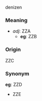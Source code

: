 denizen
### Meaning
+ _adj_: ZZA
	+ __eg__: ZZB

### Origin

ZZC

### Synonym

__eg__: ZZD

+ ZZE



